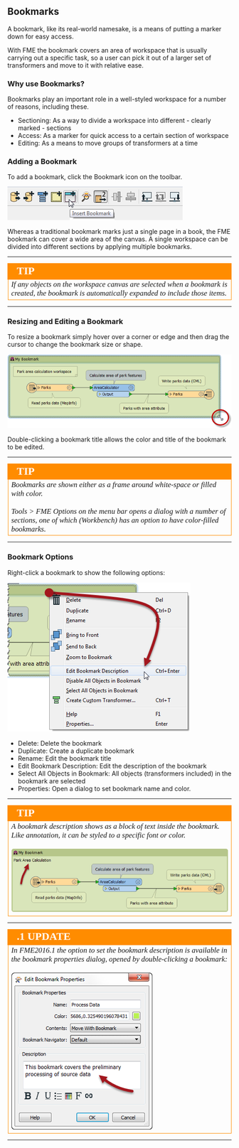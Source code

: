 ## Bookmarks ##
A bookmark, like its real-world namesake, is a means of putting a marker down for easy access.

With FME the bookmark covers an area of workspace that is usually carrying out a specific task, so a user can pick it out of a larger set of transformers and move to it with relative ease.


### Why use Bookmarks? ###
Bookmarks play an important role in a well-styled workspace for a number of reasons, including these.

- Sectioning: As a way to divide a workspace into different - clearly marked - sections
- Access: As a marker for quick access to a certain section of workspace
- Editing: As a means to move groups of transformers at a time


### Adding a Bookmark ###
To add a bookmark, click the Bookmark icon on the toolbar.

![](./Images/Img3.07.AddBookmarkToolbar.png)

Whereas a traditional bookmark marks just a single page in a book, the FME bookmark can cover a wide area of the canvas. A single workspace can be divided into different sections by applying multiple bookmarks.

---

<!--Tip Section--> 

<table style="border-spacing: 0px">
<tr>
<td style="vertical-align:middle;background-color:darkorange;border: 2px solid darkorange">
<i class="fa fa-info-circle fa-lg fa-pull-left fa-fw" style="color:white;padding-right: 12px;vertical-align:text-top"></i>
<span style="color:white;font-size:x-large;font-weight: bold;font-family:serif">TIP</span>
</td>
</tr>

<tr>
<td style="border: 1px solid darkorange">
<span style="font-family:serif; font-style:italic; font-size:larger">
If any objects on the workspace canvas are selected when a bookmark is created, the bookmark is automatically expanded to include those items.
</span>
</td>
</tr>
</table>

---

### Resizing and Editing a Bookmark ###
To resize a bookmark simply hover over a corner or edge and then drag the cursor to change the bookmark size or shape.

![](./Images/Img3.08.BookmarkResizeCursor.png)

Double-clicking a bookmark title allows the color and title of the bookmark to be edited.

---

<!--Tip Section--> 

<table style="border-spacing: 0px">
<tr>
<td style="vertical-align:middle;background-color:darkorange;border: 2px solid darkorange">
<i class="fa fa-info-circle fa-lg fa-pull-left fa-fw" style="color:white;padding-right: 12px;vertical-align:text-top"></i>
<span style="color:white;font-size:x-large;font-weight: bold;font-family:serif">TIP</span>
</td>
</tr>

<tr>
<td style="border: 1px solid darkorange">
<span style="font-family:serif; font-style:italic; font-size:larger">
Bookmarks are shown either as a frame around white-space or filled with color.
<br><br>Tools > FME Options on the menu bar opens a dialog with a number of sections, one of which (Workbench) has an option to have color-filled bookmarks.
</span>
</td>
</tr>
</table>

---

### Bookmark Options ###
Right-click a bookmark to show the following options:

![](./Images/Img3.09.BookmarkContextMenu.png)

- Delete: Delete the bookmark
- Duplicate: Create a duplicate bookmark
- Rename: Edit the bookmark title
- Edit Bookmark Description: Edit the description of the bookmark
- Select All Objects in Bookmark: All objects (transformers included) in the bookmark are selected
- Properties: Open a dialog to set bookmark name and color.

---

<!--Tip Section--> 

<table style="border-spacing: 0px">
<tr>
<td style="vertical-align:middle;background-color:darkorange;border: 2px solid darkorange">
<i class="fa fa-info-circle fa-lg fa-pull-left fa-fw" style="color:white;padding-right: 12px;vertical-align:text-top"></i>
<span style="color:white;font-size:x-large;font-weight: bold;font-family:serif">TIP</span>
</td>
</tr>

<tr>
<td style="border: 1px solid darkorange">
<span style="font-family:serif; font-style:italic; font-size:larger">
A bookmark description shows as a block of text inside the bookmark. Like annotation, it can be styled to a specific font or color.
<br><br><img src="./Images/Img3.10.BookmarkDescriptionText.png">
</span>
</td>
</tr>
</table>

---

<!--Updated Section--> 

<table style="border-spacing: 0px">
<tr>
<td style="vertical-align:middle;background-color:darkorange;border: 2px solid darkorange">
<i class="fa fa-bolt fa-lg fa-pull-left fa-fw" style="color:white;padding-right: 12px;vertical-align:text-top"></i>
<span style="color:white;font-size:x-large;font-weight: bold;font-family:serif">.1 UPDATE</span>
</td>
</tr>

<tr>
<td style="border: 1px solid darkorange">
<span style="font-family:serif; font-style:italic; font-size:larger">
In FME2016.1 the option to set the bookmark description is available in the bookmark properties dialog, opened by double-clicking a bookmark:
<br><br><img src="./Images/Img3.10a.BookmarkDescriptionTextNew.png">
</span>
</td>
</tr>
</table>

---




 
